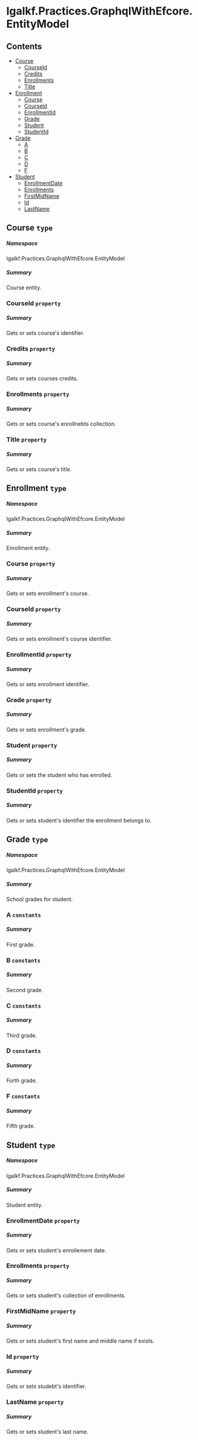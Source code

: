 <a name='assembly'></a>
# Igalkf.Practices.GraphqlWithEfcore.EntityModel

## Contents

- [Course](#T-Igalkf-Practices-GraphqlWithEfcore-EntityModel-Course 'Igalkf.Practices.GraphqlWithEfcore.EntityModel.Course')
  - [CourseId](#P-Igalkf-Practices-GraphqlWithEfcore-EntityModel-Course-CourseId 'Igalkf.Practices.GraphqlWithEfcore.EntityModel.Course.CourseId')
  - [Credits](#P-Igalkf-Practices-GraphqlWithEfcore-EntityModel-Course-Credits 'Igalkf.Practices.GraphqlWithEfcore.EntityModel.Course.Credits')
  - [Enrollments](#P-Igalkf-Practices-GraphqlWithEfcore-EntityModel-Course-Enrollments 'Igalkf.Practices.GraphqlWithEfcore.EntityModel.Course.Enrollments')
  - [Title](#P-Igalkf-Practices-GraphqlWithEfcore-EntityModel-Course-Title 'Igalkf.Practices.GraphqlWithEfcore.EntityModel.Course.Title')
- [Enrollment](#T-Igalkf-Practices-GraphqlWithEfcore-EntityModel-Enrollment 'Igalkf.Practices.GraphqlWithEfcore.EntityModel.Enrollment')
  - [Course](#P-Igalkf-Practices-GraphqlWithEfcore-EntityModel-Enrollment-Course 'Igalkf.Practices.GraphqlWithEfcore.EntityModel.Enrollment.Course')
  - [CourseId](#P-Igalkf-Practices-GraphqlWithEfcore-EntityModel-Enrollment-CourseId 'Igalkf.Practices.GraphqlWithEfcore.EntityModel.Enrollment.CourseId')
  - [EnrollmentId](#P-Igalkf-Practices-GraphqlWithEfcore-EntityModel-Enrollment-EnrollmentId 'Igalkf.Practices.GraphqlWithEfcore.EntityModel.Enrollment.EnrollmentId')
  - [Grade](#P-Igalkf-Practices-GraphqlWithEfcore-EntityModel-Enrollment-Grade 'Igalkf.Practices.GraphqlWithEfcore.EntityModel.Enrollment.Grade')
  - [Student](#P-Igalkf-Practices-GraphqlWithEfcore-EntityModel-Enrollment-Student 'Igalkf.Practices.GraphqlWithEfcore.EntityModel.Enrollment.Student')
  - [StudentId](#P-Igalkf-Practices-GraphqlWithEfcore-EntityModel-Enrollment-StudentId 'Igalkf.Practices.GraphqlWithEfcore.EntityModel.Enrollment.StudentId')
- [Grade](#T-Igalkf-Practices-GraphqlWithEfcore-EntityModel-Grade 'Igalkf.Practices.GraphqlWithEfcore.EntityModel.Grade')
  - [A](#F-Igalkf-Practices-GraphqlWithEfcore-EntityModel-Grade-A 'Igalkf.Practices.GraphqlWithEfcore.EntityModel.Grade.A')
  - [B](#F-Igalkf-Practices-GraphqlWithEfcore-EntityModel-Grade-B 'Igalkf.Practices.GraphqlWithEfcore.EntityModel.Grade.B')
  - [C](#F-Igalkf-Practices-GraphqlWithEfcore-EntityModel-Grade-C 'Igalkf.Practices.GraphqlWithEfcore.EntityModel.Grade.C')
  - [D](#F-Igalkf-Practices-GraphqlWithEfcore-EntityModel-Grade-D 'Igalkf.Practices.GraphqlWithEfcore.EntityModel.Grade.D')
  - [F](#F-Igalkf-Practices-GraphqlWithEfcore-EntityModel-Grade-F 'Igalkf.Practices.GraphqlWithEfcore.EntityModel.Grade.F')
- [Student](#T-Igalkf-Practices-GraphqlWithEfcore-EntityModel-Student 'Igalkf.Practices.GraphqlWithEfcore.EntityModel.Student')
  - [EnrollmentDate](#P-Igalkf-Practices-GraphqlWithEfcore-EntityModel-Student-EnrollmentDate 'Igalkf.Practices.GraphqlWithEfcore.EntityModel.Student.EnrollmentDate')
  - [Enrollments](#P-Igalkf-Practices-GraphqlWithEfcore-EntityModel-Student-Enrollments 'Igalkf.Practices.GraphqlWithEfcore.EntityModel.Student.Enrollments')
  - [FirstMidName](#P-Igalkf-Practices-GraphqlWithEfcore-EntityModel-Student-FirstMidName 'Igalkf.Practices.GraphqlWithEfcore.EntityModel.Student.FirstMidName')
  - [Id](#P-Igalkf-Practices-GraphqlWithEfcore-EntityModel-Student-Id 'Igalkf.Practices.GraphqlWithEfcore.EntityModel.Student.Id')
  - [LastName](#P-Igalkf-Practices-GraphqlWithEfcore-EntityModel-Student-LastName 'Igalkf.Practices.GraphqlWithEfcore.EntityModel.Student.LastName')

<a name='T-Igalkf-Practices-GraphqlWithEfcore-EntityModel-Course'></a>
## Course `type`

##### Namespace

Igalkf.Practices.GraphqlWithEfcore.EntityModel

##### Summary

Course entity.

<a name='P-Igalkf-Practices-GraphqlWithEfcore-EntityModel-Course-CourseId'></a>
### CourseId `property`

##### Summary

Gets or sets course's identifier.

<a name='P-Igalkf-Practices-GraphqlWithEfcore-EntityModel-Course-Credits'></a>
### Credits `property`

##### Summary

Gets or sets courses credits.

<a name='P-Igalkf-Practices-GraphqlWithEfcore-EntityModel-Course-Enrollments'></a>
### Enrollments `property`

##### Summary

Gets or sets course's enrollnebts collection.

<a name='P-Igalkf-Practices-GraphqlWithEfcore-EntityModel-Course-Title'></a>
### Title `property`

##### Summary

Gets or sets course's title.

<a name='T-Igalkf-Practices-GraphqlWithEfcore-EntityModel-Enrollment'></a>
## Enrollment `type`

##### Namespace

Igalkf.Practices.GraphqlWithEfcore.EntityModel

##### Summary

Enrollment entity.

<a name='P-Igalkf-Practices-GraphqlWithEfcore-EntityModel-Enrollment-Course'></a>
### Course `property`

##### Summary

Gets or sets enrollment's course.

<a name='P-Igalkf-Practices-GraphqlWithEfcore-EntityModel-Enrollment-CourseId'></a>
### CourseId `property`

##### Summary

Gets or sets enrollment's course identifier.

<a name='P-Igalkf-Practices-GraphqlWithEfcore-EntityModel-Enrollment-EnrollmentId'></a>
### EnrollmentId `property`

##### Summary

Gets or sets enrollment identifier.

<a name='P-Igalkf-Practices-GraphqlWithEfcore-EntityModel-Enrollment-Grade'></a>
### Grade `property`

##### Summary

Gets or sets enrollment's grade.

<a name='P-Igalkf-Practices-GraphqlWithEfcore-EntityModel-Enrollment-Student'></a>
### Student `property`

##### Summary

Gets or sets the student who has enrolled.

<a name='P-Igalkf-Practices-GraphqlWithEfcore-EntityModel-Enrollment-StudentId'></a>
### StudentId `property`

##### Summary

Gets or sets student's identifier the enrollment belongs to.

<a name='T-Igalkf-Practices-GraphqlWithEfcore-EntityModel-Grade'></a>
## Grade `type`

##### Namespace

Igalkf.Practices.GraphqlWithEfcore.EntityModel

##### Summary

School grades for student.

<a name='F-Igalkf-Practices-GraphqlWithEfcore-EntityModel-Grade-A'></a>
### A `constants`

##### Summary

First grade.

<a name='F-Igalkf-Practices-GraphqlWithEfcore-EntityModel-Grade-B'></a>
### B `constants`

##### Summary

Second grade.

<a name='F-Igalkf-Practices-GraphqlWithEfcore-EntityModel-Grade-C'></a>
### C `constants`

##### Summary

Third grade.

<a name='F-Igalkf-Practices-GraphqlWithEfcore-EntityModel-Grade-D'></a>
### D `constants`

##### Summary

Forth grade.

<a name='F-Igalkf-Practices-GraphqlWithEfcore-EntityModel-Grade-F'></a>
### F `constants`

##### Summary

Fifth grade.

<a name='T-Igalkf-Practices-GraphqlWithEfcore-EntityModel-Student'></a>
## Student `type`

##### Namespace

Igalkf.Practices.GraphqlWithEfcore.EntityModel

##### Summary

Student entity.

<a name='P-Igalkf-Practices-GraphqlWithEfcore-EntityModel-Student-EnrollmentDate'></a>
### EnrollmentDate `property`

##### Summary

Gets or sets student's enrollement date.

<a name='P-Igalkf-Practices-GraphqlWithEfcore-EntityModel-Student-Enrollments'></a>
### Enrollments `property`

##### Summary

Gets or sets student's collection of enrollments.

<a name='P-Igalkf-Practices-GraphqlWithEfcore-EntityModel-Student-FirstMidName'></a>
### FirstMidName `property`

##### Summary

Gets or sets student's first name and middle name if exists.

<a name='P-Igalkf-Practices-GraphqlWithEfcore-EntityModel-Student-Id'></a>
### Id `property`

##### Summary

Gets or sets studebt's identifier.

<a name='P-Igalkf-Practices-GraphqlWithEfcore-EntityModel-Student-LastName'></a>
### LastName `property`

##### Summary

Gets or sets student's last name.
